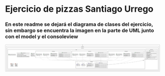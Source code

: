 # Ejercicio de pizzas Santiago Urrego

### En este readme se dejará el diagrama de clases del ejercicio, sin embargo se encuentra la imagen en la parte de UML junto con el model y el consoleview

![Diagrama UML](/src/main/java/edu/unisabana/pizzafactory/UML/pizza-class-diagram.png)